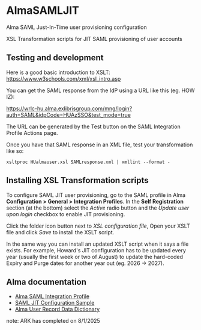 # AlmaSAMLJIT
Alma SAML Just-In-Time user provisioning configuration

XSL Transformation scripts for JIT SAML provisioning of user accounts

## Testing and development
Here is a good basic introduction to XSLT: https://www.w3schools.com/xml/xsl_intro.asp

You can get the SAML response from the IdP using a URL like this (eg. HOW IZ):

https://wrlc-hu.alma.exlibrisgroup.com/mng/login?auth=SAML&idpCode=HUAzSSO&test_mode=true

The URL can be generated by the Test button on the SAML Integration Profile Actions page.

Once you have that SAML response in an XML file, test your transformation like so:
```
xsltproc HUalmauser.xsl SAMLresponse.xml | xmllint --format -
```

## Installing XSL Transformation scripts
To configure SAML JIT user provisioning, go to the SAML profile in Alma **Configuration > General > Integration Profiles**. In the **Self Registration** section (at the bottom) select the *Active* radio button and the *Update user upon login* checkbox to enable JIT provisioning.

Click the folder icon button next to *XSL configuration file*, Open your XSLT file and click *Save* to install the XSLT script.

In the same way you can install an updated XSLT script when it says a file exists. For example, Howard's JIT configuration has to be updated every year (usually the first week or two of August) to update the hard-coded Expiry and Purge dates for another year out (eg. 2026 -> 2027).

## Alma documentation
* [Alma SAML Integration Profile](https://knowledge.exlibrisgroup.com/Alma/Product_Documentation/010Alma_Online_Help_(English)/090Integrations_with_External_Systems/060Authentication/020SAML-Based_Single_Sign-On_Sign-Off)
* [SAML JIT Configuration Sample](https://developers.exlibrisgroup.com/blog/saml-jit-just-in-time-configuration-sample/)
* [Alma User Record Data Dictionary](https://developers.exlibrisgroup.com/alma/apis/docs/xsd/rest_user.xsd/)

note: ARK has completed on 8/1/2025
